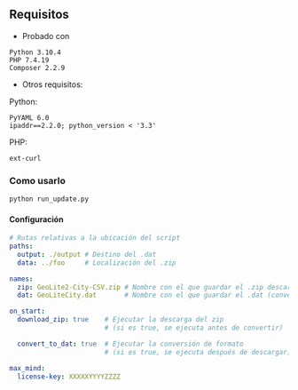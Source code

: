 
## **Requisitos**
* Probado con 

```
Python 3.10.4
PHP 7.4.19
Composer 2.2.9
```

* Otros requisitos: 

Python:
```
PyYAML 6.0
ipaddr==2.2.0; python_version < '3.3'
``` 

PHP:
```
ext-curl
``` 

### Como usarlo
```bash
python run_update.py
```

#### Configuración

```yml
# Rutas relativas a la ubicación del script
paths:
  output: ./output # Destino del .dat
  data: ../foo     # Localización del .zip 

names:
  zip: GeoLite2-City-CSV.zip # Nombre con el que guardar el .zip descargado
  dat: GeoLiteCity.dat       # Nombre con el que guardar el .dat (convertido)

on_start:
  download_zip: true    # Ejecutar la descarga del zip 
                        # (si es true, se ejecuta antes de convertir)

  convert_to_dat: true  # Ejecutar la conversión de formato 
                        # (si es true, se ejecuta después de descargar)

max_mind:
  license-key: XXXXXYYYYZZZZ
```
